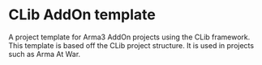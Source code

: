 # CLib AddOn template
A project template for Arma3 AddOn projects using the CLib framework. This template is based off the CLib project structure. It is used in projects such as Arma At War.
